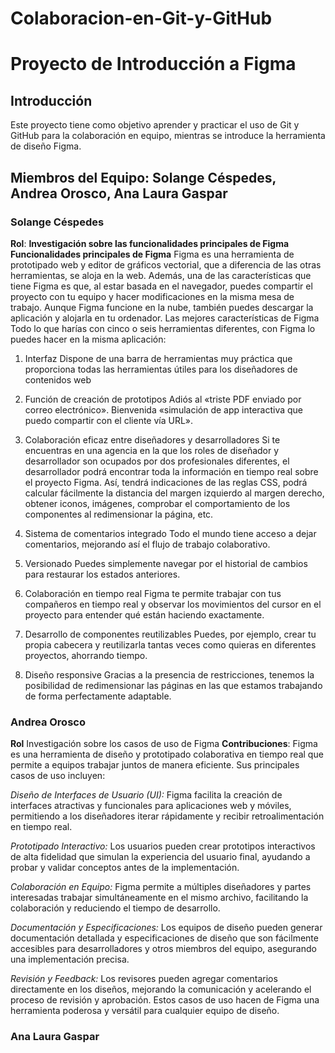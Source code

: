 # Colaboracion-en-Git-y-GitHub
# Proyecto de Introducción a Figma
## Introducción
Este proyecto tiene como objetivo aprender y practicar el uso de Git y GitHub para la colaboración en equipo, mientras se introduce la herramienta de diseño Figma.
## Miembros del Equipo: Solange Céspedes, Andrea Orosco, Ana Laura Gaspar
### Solange Céspedes
**Rol**: 
**Investigación sobre las funcionalidades principales de Figma**
**Funcionalidades principales de Figma**
Figma es una herramienta de prototipado web y editor de gráficos vectorial, que a diferencia de las otras herramientas, se aloja en la web.
Además, una de las características que tiene Figma es que, al estar basada en el navegador, puedes compartir el proyecto con tu equipo y hacer modificaciones en la misma mesa de trabajo.
Aunque Figma funcione en la nube, también puedes descargar la aplicación y alojarla en tu ordenador.
Las mejores características de Figma
Todo lo que harías con cinco o seis herramientas diferentes, con Figma lo puedes hacer en la misma aplicación:
1. Interfaz 
Dispone de una barra de herramientas muy práctica que proporciona todas las herramientas útiles para los diseñadores de contenidos web

2. Función de creación de prototipos
Adiós al «triste PDF enviado por correo electrónico». Bienvenida «simulación de app interactiva que puedo compartir con el cliente vía URL».

3. Colaboración eficaz entre diseñadores y desarrolladores
Si te encuentras en una agencia en la que los roles de diseñador y desarrollador son ocupados por dos profesionales diferentes, el desarrollador podrá encontrar toda la información en tiempo real sobre el proyecto Figma. Así, tendrá indicaciones de las reglas CSS, podrá calcular fácilmente la distancia del margen izquierdo al margen derecho, obtener iconos, imágenes, comprobar el comportamiento de los componentes al redimensionar la página, etc.

4. Sistema de comentarios integrado
Todo el mundo tiene acceso a dejar comentarios, mejorando así el flujo de trabajo colaborativo.

5. Versionado
Puedes simplemente navegar por el historial de cambios para restaurar los estados anteriores.

 6. Colaboración en tiempo real
Figma te permite trabajar con tus compañeros en tiempo real y observar los movimientos del cursor en el proyecto para entender qué están haciendo exactamente.
7. Desarrollo de componentes reutilizables
Puedes, por ejemplo, crear tu propia cabecera y reutilizarla tantas veces como quieras en diferentes proyectos, ahorrando tiempo. 

8. Diseño responsive
Gracias a la presencia de restricciones, tenemos la posibilidad de redimensionar las páginas en las que estamos trabajando de forma perfectamente adaptable. 

### Andrea Orosco
**Rol** Investigación sobre los casos de uso de Figma
**Contribuciones**: Figma es una herramienta de diseño y prototipado colaborativa en tiempo real que permite a equipos trabajar juntos de manera eficiente. Sus principales casos de uso incluyen:

*Diseño de Interfaces de Usuario (UI):* Figma facilita la creación de interfaces atractivas y funcionales para aplicaciones web y móviles, permitiendo a los diseñadores iterar rápidamente y recibir retroalimentación en tiempo real.

*Prototipado Interactivo:* Los usuarios pueden crear prototipos interactivos de alta fidelidad que simulan la experiencia del usuario final, ayudando a probar y validar conceptos antes de la implementación.

*Colaboración en Equipo:* Figma permite a múltiples diseñadores y partes interesadas trabajar simultáneamente en el mismo archivo, facilitando la colaboración y reduciendo el tiempo de desarrollo.

*Documentación y Especificaciones:* Los equipos de diseño pueden generar documentación detallada y especificaciones de diseño que son fácilmente accesibles para desarrolladores y otros miembros del equipo, asegurando una implementación precisa.

*Revisión y Feedback:* Los revisores pueden agregar comentarios directamente en los diseños, mejorando la comunicación y acelerando el proceso de revisión y aprobación.
Estos casos de uso hacen de Figma una herramienta poderosa y versátil para cualquier equipo de diseño.

### Ana Laura Gaspar
